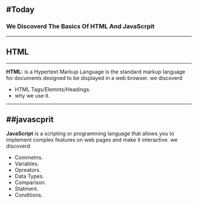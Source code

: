 #Today 
---
### We Discoverd The  Basics Of  HTML And JavaScrpit   

---


## HTML 

---
**HTML:** is a Hypertext Markup Language is the standard markup language for documents designed to be displayed in a web browser.
we discoverd 
* HTML Tags/Elemnts/Headings.
* why we use it. 

----

##javascprit 
---

**JavaScript** is a scripting or programming language that allows you to implement complex features on web pages and make it interactive.
we discoverd 
* Commetns.
* Variables. 
* Opreators.
* Data Types.
* Comparison.
* Statment.
* Conditions.
